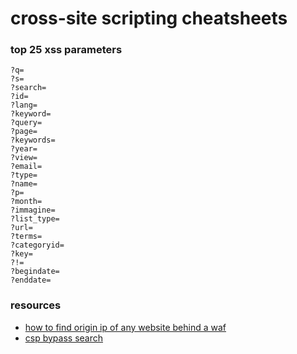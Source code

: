# cross-site scripting cheatsheets

### top 25 xss parameters
```
?q=
?s=
?search=
?id=
?lang=
?keyword=
?query=
?page=
?keywords=
?year=
?view=
?email=
?type=
?name=
?p=
?month=
?immagine=
?list_type=
?url=
?terms=
?categoryid=
?key=
?!=
?begindate=
?enddate=
```

### resources
- [how to find origin ip of any website behind a waf](https://freedium.cfd/https://infosecwriteups.com/how-to-find-origin-ip-of-any-website-behind-a-waf-c85095156ef7)
- [csp bypass search](https://cspbypass.com/)






